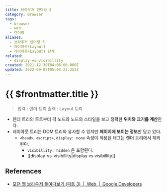 ```yaml
---
title: 브라우저 렌더링 3
category: Browser
tags:
  - browser
  - web
  - 렌더링
aliases:
  - 브라우저 렌더링 3
  - 레이아웃(Layout)
  - 레이아웃(Layout) 단계
related:
  - display-vs-visibillity
created: 2021-12-30T04:06:00.000Z
updated: 2022-09-05T05:04:22.252Z
---
```


# {{ $frontmatter.title }}

> 입력 : 렌더 트리
> 출력 : Layout 트리

- 렌더 트리의 루트부터 각 노드와 노드의 스타일을 보고 정확한 **위치와 크기를 계산**한다.
- 레이아웃 트리는 DOM 트리와 유사할 수 있지만 **페이지에 보이는 정보**만 담고 있다.
  - `<head>`, `<script>`, `display: none` 속성이 적용된 태그는 렌더 트리에서 제외된다.
    - `visibillity: hidden` 은 포함된다.
    - [[display-vs-visibillity|display vs visibillity]]

## References

- [모던 웹 브라우저 들여다보기 (파트 3)  |  Web  |  Google Developers](https://developers.google.com/web/updates/2018/09/inside-browser-part3?hl=ko#%EB%A0%88%EC%9D%B4%EC%95%84%EC%9B%83)
